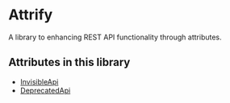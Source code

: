 # Attrify
A library to enhancing REST API functionality through attributes.

## Attributes in this library
- [InvisibleApi](Documentation/InvisibleApi/README.md)
- [DeprecatedApi](Documentation/DeprecatedApi/README.md)
